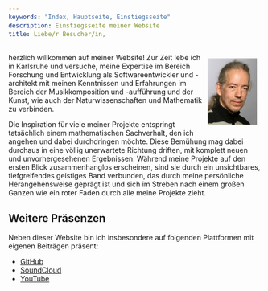 ```yaml
---
keywords: "Index, Hauptseite, Einstiegsseite"
description: Einstiegsseite meiner Website
title: Liebe/r Besucher/in,
---
```


<img src="../images/me.png" style="float:right;width:98px;padding:10px" />

herzlich willkommen auf meiner Website!  Zur Zeit lebe ich in
Karlsruhe und versuche, meine Expertise im Bereich Forschung und
Entwicklung als Softwareentwickler und -architekt mit meinen
Kenntnissen und Erfahrungen im Bereich der Musikkomposition und
-aufführung und der Kunst, wie auch der Naturwissenschaften und
Mathematik zu verbinden.

Die Inspiration für viele meiner Projekte entspringt tatsächlich einem
mathematischen Sachverhalt, den ich angehen und dabei durchdringen
möchte.  Diese Bemühung mag dabei durchaus in eine völlig unerwartete
Richtung driften, mit komplett neuen und unvorhergesehenen
Ergebnissen.  Während meine Projekte auf den ersten Blick
zusammenhanglos erscheinen, sind sie durch ein unsichtbares,
tiefgreifendes geistiges Band verbunden, das durch meine persönliche
Herangehensweise geprägt ist und sich im Streben nach einem großen
Ganzen wie ein roter Faden durch alle meine Projekte zieht.

## Weitere Präsenzen

Neben dieser Website bin ich insbesondere auf folgenden Plattformen
mit eigenen Beiträgen präsent:

* [GitHub](https://github.com/soundpaint/)
* [SoundCloud](https://soundcloud.com/soundpaint-1)
* [YouTube](https://www.youtube.com/channel/UC0ihifwVXeluzI3BIwGtZRw)
